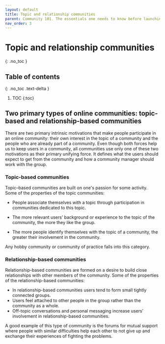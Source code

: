 ```yaml
---
layout: default
title: Topic and relationship communities
parent: Community 101. The essentials one needs to know before launching a community
nav_order: 3
---
```


# Topic and relationship communities
{: .no_toc }

## Table of contents
{: .no_toc .text-delta }

1. TOC
{:toc}

## Two primary types of online communities: topic-based and relationship-based communities

There are two primary intrinsic motivations that make people participate in an online community: their own interest in the topic of a community and the people who are already part of a community. Even though both forces help us to keep users in a community, all communities use only one of these two motivations as their primary unifying force. It defines what the users should expect to get from the community and how a community manager should work with the group.

### Topic-based communities 

Topic–based communities are built on one's passion for some activity. Some of the properties of the topic communities:

- People associate themselves with a topic through participation in communities dedicated to this topic.

- The more relevant users’ background or experience to the topic of the community, the more they like the group. 

- The more people identify themselves with the topic of a community, the greater their involvement in the community.

Any hobby community or community of practice falls into this category. 


### Relationship-based communities

Relationship-based communities are formed on a desire to build close relationships with other members of the community. Some of the properties of the relationship-based communities:

- In relationship-based communities users tend to form small tightly connected groups.
- Users feel attached to other people in the group rather than the community as a whole.
- Off-topic conversations and personal messaging increase users’ involvement in relationship-based communities. 

A good example of this type of community is the forums for mutual support where people with similar difficulties help each other to not give up and exchange their experiences of fighting the problems. 
